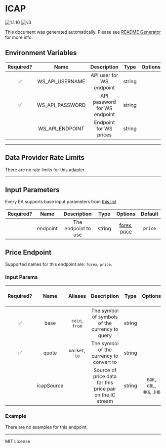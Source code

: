 # ICAP

![1.1.10](https://img.shields.io/github/package-json/v/smartcontractkit/external-adapters-js?filename=packages/sources/icap/package.json) ![v3](https://img.shields.io/badge/framework%20version-v3-blueviolet)

This document was generated automatically. Please see [README Generator](../../scripts#readme-generator) for more info.

## Environment Variables

| Required? |      Name       |         Description          |  Type  | Options |                           Default                           |
| :-------: | :-------------: | :--------------------------: | :----: | :-----: | :---------------------------------------------------------: |
|    ✅     | WS_API_USERNAME |   API user for WS endpoint   | string |         |                                                             |
|    ✅     | WS_API_PASSWORD | API password for WS endpoint | string |         |                                                             |
|           | WS_API_ENDPOINT |    Endpoint for WS prices    | string |         | `ws://json.mktdata.portal.apac.parametasolutions.com:12000` |

---

## Data Provider Rate Limits

There are no rate limits for this adapter.

---

## Input Parameters

Every EA supports base input parameters from [this list](https://github.com/smartcontractkit/ea-framework-js/blob/main/src/config/index.ts)

| Required? |   Name   |     Description     |  Type  |                      Options                       | Default |
| :-------: | :------: | :-----------------: | :----: | :------------------------------------------------: | :-----: |
|           | endpoint | The endpoint to use | string | [forex](#price-endpoint), [price](#price-endpoint) | `price` |

## Price Endpoint

Supported names for this endpoint are: `forex`, `price`.

### Input Params

| Required? |    Name    |    Aliases     |                        Description                        |  Type  |          Options           | Default | Depends On | Not Valid With |
| :-------: | :--------: | :------------: | :-------------------------------------------------------: | :----: | :------------------------: | :-----: | :--------: | :------------: |
|    ✅     |    base    | `coin`, `from` |      The symbol of symbols of the currency to query       | string |                            |         |            |                |
|    ✅     |   quote    | `market`, `to` |         The symbol of the currency to convert to          | string |                            |         |            |                |
|           | icapSource |                | Source of price data for this price pair on the IC stream | string | `BGK`, `GBL`, `HKG`, `JHB` |  `GBL`  |            |                |

### Example

There are no examples for this endpoint.

---

MIT License
